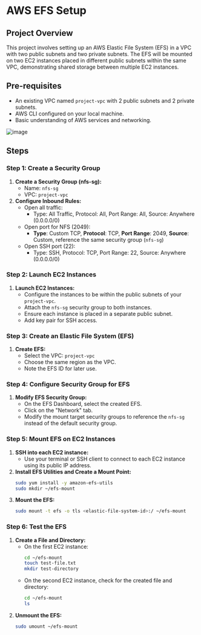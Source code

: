 # AWS EFS Setup

## Project Overview

This project involves setting up an AWS Elastic File System (EFS) in a VPC with two public subnets and two private subnets. The EFS will be mounted on two EC2 instances placed in different public subnets within the same VPC, demonstrating shared storage between multiple EC2 instances.

## Pre-requisites

- An existing VPC named `project-vpc` with 2 public subnets and 2 private subnets.
- AWS CLI configured on your local machine.
- Basic understanding of AWS services and networking.

![image](https://github.com/user-attachments/assets/c95fdd8f-a14d-4e30-bf47-dd70f7173ab4)

## Steps

### Step 1: Create a Security Group

1. **Create a Security Group (nfs-sg):**
    - Name: `nfs-sg`
    - VPC: `project-vpc`
2. **Configure Inbound Rules:**
    - Open all traffic:
        - Type: All Traffic, Protocol: All, Port Range: All, Source: Anywhere (0.0.0.0/0)
    - Open port for NFS (2049):
        - **Type**: Custom TCP, **Protocol**: TCP, **Port Range**: 2049, **Source**: Custom, reference the same security group (`nfs-sg`)
    - Open SSH port (22):
        - Type: SSH, Protocol: TCP, Port Range: 22, Source: Anywhere (0.0.0.0/0)

### Step 2: Launch EC2 Instances

1. **Launch EC2 Instances:**
    - Configure the instances to be within the public subnets of your `project-vpc`.
    - Attach the `nfs-sg` security group to both instances.
    - Ensure each instance is placed in a separate public subnet.
    - Add key pair for SSH access.

### Step 3: Create an Elastic File System (EFS)

1. **Create EFS:**
    - Select the VPC: `project-vpc`
    - Choose the same region as the VPC.
    - Note the EFS ID for later use.

### Step 4: Configure Security Group for EFS

1. **Modify EFS Security Group:**
    - On the EFS Dashboard, select the created EFS.
    - Click on the "Network" tab.
    - Modify the mount target security groups to reference the `nfs-sg` instead of the default security group.

### Step 5: Mount EFS on EC2 Instances

1. **SSH into each EC2 instance:**
    - Use your terminal or SSH client to connect to each EC2 instance using its public IP address.
2. **Install EFS Utilities and Create a Mount Point:**
    ```sh
    sudo yum install -y amazon-efs-utils
    sudo mkdir ~/efs-mount
    ```
3. **Mount the EFS:**
    ```sh
    sudo mount -t efs -o tls <elastic-file-system-id>:/ ~/efs-mount
    ```

### Step 6: Test the EFS

1. **Create a File and Directory:**
    - On the first EC2 instance:
        ```sh
        cd ~/efs-mount
        touch test-file.txt
        mkdir test-directory
        ```
    - On the second EC2 instance, check for the created file and directory:
        ```sh
        cd ~/efs-mount
        ls
        ```
2. **Unmount the EFS:**
    ```sh
    sudo umount ~/efs-mount
    ```


